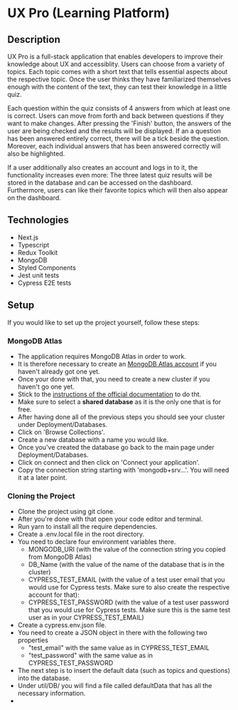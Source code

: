 # UX Pro (Learning Platform)

## Description

UX Pro is a full-stack application that enables developers to improve their knowledge about UX and accessiblity. Users can choose from a variety of topics. Each topic comes with a short text that tells essential aspects about the respective topic. Once the user thinks they have familiarized themselves enough with the content of the text, they can test their knowledge in a little quiz.

Each question within the quiz consists of 4 answers from which at least one is correct. Users can move from forth and back between questions if they want to make changes. After pressing the 'Finish' button, the answers of the user are being checked and the results will be displayed. If an a question has been answered entirely correct, there will be a tick beside the question. Moreover, each individual answers that has been answered correctly will also be highlighted.

If a user additionally also creates an account and logs in to it, the functionality increases even more: The three latest quiz results will be stored in the database and can be accessed on the dashboard. Furthermore, users can like their favorite topics which will then also appear on the dashboard.

## Technologies

- Next.js
- Typescript
- Redux Toolkit
- MongoDB
- Styled Components
- Jest unit tests
- Cypress E2E tests

## Setup

If you would like to set up the project yourself, follow these steps:

### MongoDB Atlas

- The application requires MongoDB Atlas in order to work.
- It is therefore necessary to create an [MongoDB Atlas account](https://account.mongodb.com/account/login) if you haven't already got one yet.
- Once your done with that, you need to create a new cluster if you haven't go one yet.
- Stick to the [instructions of the official documentation](https://docs.atlas.mongodb.com/tutorial/create-new-cluster/) to do tht.
- Make sure to select a **shared database** as it is the only one that is for free.
- After having done all of the previous steps you should see your cluster under Deployment/Databases.
- Click on 'Browse Collections'.
- Create a new database with a name you would like.
- Once you've created the database go back to the main page under Deployment/Databases.
- Click on connect and then click on 'Connect your application'.
- Copy the connection string starting with 'mongodb+srv...'. You will need it at a later point.

### Cloning the Project

- Clone the project using git clone.
- After you're done with that open your code editor and terminal.
- Run yarn to install all the require dependencies.
- Create a .env.local file in the root directory.
- You need to declare four environment variables there.
  - MONGODB_URI (with the value of the connection string you copied from MongoDB Atlas)
  - DB_Name (with the value of the name of the database that is in the cluster)
  - CYPRESS_TEST_EMAIL (with the value of a test user email that you would use for Cypress tests. Make sure to also create the respective account for that):
  - CYPRESS_TEST_PASSWORD (with the value of a test user password that you would use for Cypress tests. Make sure this is the same test user as in your CYPRESS_TEST_EMAIL)
- Create a cypress.env.json file.
- You need to create a JSON object in there with the following two properties
  - "test_email" with the same value as in CYPRESS_TEST_EMAIL
  - "test_password" with the same value as in CYPRESS_TEST_PASSWORD
- The next step is to insert the default data (such as topics and questions) into the database.
- Under util/DB/ you will find a file called defaultData that has all the necessary information.
-
